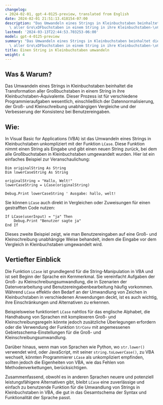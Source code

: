 ```yaml
---
changelog:
- 2024-02-01, gpt-4-0125-preview, translated from English
date: 2024-02-01 21:51:13.418154-07:00
description: "Das Umwandeln eines Strings in Kleinbuchstaben beinhaltet die Transformation\
  \ aller Gro\xDFbuchstaben in einem String in ihre Kleinbuchstaben-\xC4quivalente.\u2026"
lastmod: '2024-03-13T22:44:53.703253-06:00'
model: gpt-4-0125-preview
summary: "Das Umwandeln eines Strings in Kleinbuchstaben beinhaltet die Transformation\
  \ aller Gro\xDFbuchstaben in einem String in ihre Kleinbuchstaben-\xC4quivalente.\u2026"
title: Einen String in Kleinbuchstaben umwandeln
weight: 4
---
```


## Was & Warum?

Das Umwandeln eines Strings in Kleinbuchstaben beinhaltet die Transformation aller Großbuchstaben in einem String in ihre Kleinbuchstaben-Äquivalente. Dieser Prozess ist für verschiedene Programmieraufgaben wesentlich, einschließlich der Datennormalisierung, der Groß- und Kleinschreibung unabhängigen Vergleiche und der Verbesserung der Konsistenz bei Benutzereingaben.

## Wie:

In Visual Basic for Applications (VBA) ist das Umwandeln eines Strings in Kleinbuchstaben unkompliziert mit der Funktion `LCase`. Diese Funktion nimmt einen String als Eingabe und gibt einen neuen String zurück, bei dem alle Großbuchstaben in Kleinbuchstaben umgewandelt wurden. Hier ist ein einfaches Beispiel zur Veranschaulichung:

```basic
Dim originalString As String
Dim lowerCaseString As String

originalString = "Hallo, Welt!"
lowerCaseString = LCase(originalString)

Debug.Print lowerCaseString ' Ausgabe: hallo, welt!
```

Sie können `LCase` auch direkt in Vergleichen oder Zuweisungen für einen gestrafften Code nutzen:

```basic
If LCase(userInput) = "ja" Then
    Debug.Print "Benutzer sagte ja"
End If
```

Dieses zweite Beispiel zeigt, wie man Benutzereingaben auf eine Groß- und Kleinschreibung unabhängige Weise behandelt, indem die Eingabe vor dem Vergleich in Kleinbuchstaben umgewandelt wird.

## Vertiefter Einblick

Die Funktion `LCase` ist grundlegend für die String-Manipulation in VBA und ist seit Beginn der Sprache ein Kernmerkmal. Sie vereinfacht Aufgaben der Groß- zu Kleinschreibungsumwandlung, die in Szenarien der Datenverarbeitung und Benutzereingabenbearbeitung häufig vorkommen. Während `LCase` effektiv den Bedarf an der Umwandlung von Zeichen in Kleinbuchstaben in verschiedenen Anwendungen deckt, ist es auch wichtig, ihre Einschränkungen und Alternativen zu erkennen.

Beispielsweise funktioniert `LCase` nahtlos für das englische Alphabet, die Handhabung von Sprachen mit komplexeren Groß- und Kleinschreibungsregeln könnte jedoch zusätzliche Überlegungen erfordern oder die Verwendung der Funktion `StrConv` mit angemessenen Gebietsschema-Einstellungen für die Groß- und Kleinschreibungsumwandlung.

Darüber hinaus, wenn man von Sprachen wie Python, wo `str.lower()` verwendet wird, oder JavaScript, mit seiner `string.toLowerCase()`, zu VBA wechselt, könnten Programmierer `LCase` als unkompliziert empfinden, sollten jedoch die Eigenheiten von VBA, wie das Fehlen von Methodenverkettungen, berücksichtigen.

Zusammenfassend, obwohl es in anderen Sprachen neuere und potenziell leistungsfähigere Alternativen gibt, bleibt `LCase` eine zuverlässige und einfach zu benutzende Funktion für die Umwandlung von Strings in Kleinbuchstaben in VBA, die gut in das Gesamtschema der Syntax und Funktionalität der Sprache passt.
